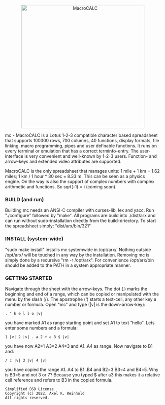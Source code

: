 <p align="center">
  <a href="https://mc.freakout.de/">
    <img alt="MacroCALC" src="https://mc.freakout.de/assets/logo.jpg" width="400" />
  </a>
</p

mc - MacroCALC is a Lotus 1-2-3 compatible character based spreadsheet that
supports 100000 rows, 700 columns, 40 functions, display formats, file linking,
macro programming, pipes and user definable functions.  It runs on every
terminal or emulation that has a correct terminfo-entry.  The user-interface is
very convenient and well-known by 1-2-3 users.  Function- and arrow-keys and
extended video attributes are supported.

MacroCALC is the only spreadsheet that manages units: 1 mile + 1 km = 1.62
miles; 1 km / 1 hour * 30 sec = 8.33 m.  This can be seen as a physics engine.
On the way is also the support of complex numbers with complex arithmetic and
functions.  So sqrt(-1) = i (coming soon).

### BUILD (and run)
Building mc needs an ANSI-C compiler with curses-lib, lex and yacc.  Run
"./configure" followed by "make".  All programs are build into ./dist/arx and
can run without sudo-installation directly from the build-driectory.  To start
the spreadsheet simply: "dist/arx/bin/321"

### INSTALL (system-wide)
"sudo make install" installs mc systemwide in /opt/arx/.  Nothing outside
/opt/arx/ will be touched in any way by the installation.  Removing mc is simply
done by a recursive "rm -r /opt/arx".  For convenience /opt/arx/bin should be
added to the PATH in a system appropriate manner.

### GETTING STARTED
Navigate through the sheet with the arrow-keys. The dot (.) marks the
beginning and end of a range, which can be copied or manipulated with the
menu by the slash (/). The apostrophe (') starts a text-cell, any other
key a number or formula. Open "mc" and type (|v| is the down-arrow-key):

    . ' h e l l o |v|  

you have marked A1 as range starting point and set A1 to text "hello".
Lets enter some numbers and a formula:

    1 |v| 2 |v| . a 2 + a 3 $ |v|  

you have now A2=1 A3=2 A4=3 and A1..A4 as range. Now navigate to B1 and:

    / c |v| 3 |v| 4 |v|

you have copied the range A1..A4 to B1..B4 and B2=3 B3=4 and B4=5.
Why is B3=5 and not 3 or 7? Because you typed $ after a3 this makes it
a relative cell reference and refers to B3 in the copied formula.

    Simplified BSD License
    Copyright (c) 2022, Axel K. Reinhold
    All rights reserved.
